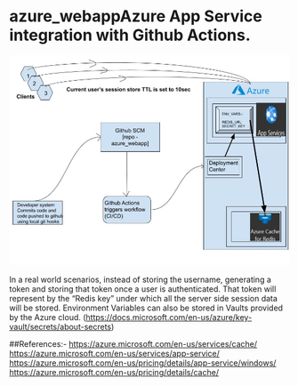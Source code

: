 # azure_webappAzure App Service integration with Github Actions.


![Archtecture Used](architecture.jpg)

In a real world scenarios, instead of storing the username, generating a token and storing that token once a user is 
authenticated. That token will represent by the “Redis key” under which all the server side session data will be stored.
Environment Variables can also be stored in Vaults provided by the Azure cloud.
(https://docs.microsoft.com/en-us/azure/key-vault/secrets/about-secrets)

##References:-
https://azure.microsoft.com/en-us/services/cache/
https://azure.microsoft.com/en-us/services/app-service/
https://azure.microsoft.com/en-us/pricing/details/app-service/windows/
https://azure.microsoft.com/en-us/pricing/details/cache/
